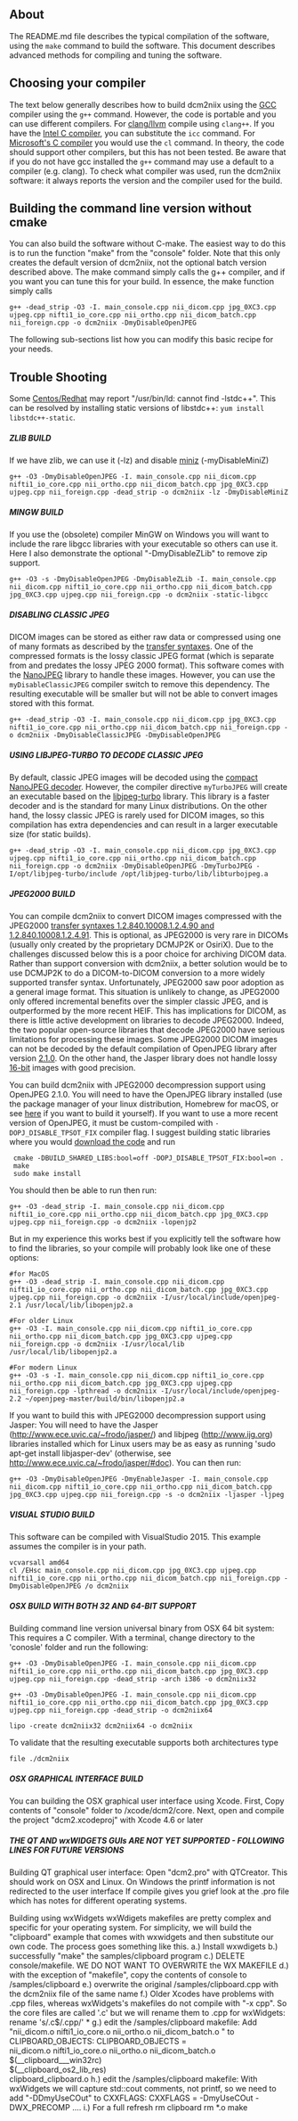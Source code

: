 ## About

The README.md file describes the typical compilation of the software, using the `make` command to build the software. This document describes advanced methods for compiling and tuning the software.

## Choosing your compiler

The text below generally describes how to build dcm2niix using the [GCC](https://gcc.gnu.org) compiler using the `g++` command. However, the code is portable and you can use different compilers. For [clang/llvm](https://clang.llvm.org) compile using `clang++`.  If you have the [Intel C compiler](https://software.intel.com/en-us/c-compilers), you can substitute the `icc` command. For [Microsoft's C compiler](http://landinghub.visualstudio.com/visual-cpp-build-tools) you would use the `cl` command. In theory, the code should support other compilers, but this has not been tested. Be aware that if you do not have gcc installed the `g++` command may use a default to a compiler (e.g. clang). To check what compiler was used, run the dcm2niix software: it always reports the version and the compiler used for the build.

## Building the command line version without cmake

You can also build the software without C-make. The easiest way to do this is to run the function "make" from the "console" folder. Note that this only creates the default version of dcm2niix, not the optional batch version described above. The make command simply calls the g++ compiler, and if you want you can tune this for your build. In essence, the make function simply calls

```
g++ -dead_strip -O3 -I. main_console.cpp nii_dicom.cpp jpg_0XC3.cpp ujpeg.cpp nifti1_io_core.cpp nii_ortho.cpp nii_dicom_batch.cpp nii_foreign.cpp -o dcm2niix -DmyDisableOpenJPEG
```

The following sub-sections list how you can modify this basic recipe for your needs.

## Trouble Shooting

Some [Centos/Redhat](https://github.com/rordenlab/dcm2niix/issues/137) may report "/usr/bin/ld: cannot find -lstdc++". This can be resolved by installing static versions of libstdc++:  `yum install libstdc++-static`.

##### ZLIB BUILD
 If we have zlib, we can use it (-lz) and disable [miniz](https://code.google.com/p/miniz/) (-myDisableMiniZ)

```
g++ -O3 -DmyDisableOpenJPEG -I. main_console.cpp nii_dicom.cpp nifti1_io_core.cpp nii_ortho.cpp nii_dicom_batch.cpp jpg_0XC3.cpp ujpeg.cpp nii_foreign.cpp -dead_strip -o dcm2niix -lz -DmyDisableMiniZ
```

##### MINGW BUILD

If you use the (obsolete) compiler MinGW on Windows you will want to include the rare libgcc libraries with your executable so others can use it. Here I also demonstrate the optional "-DmyDisableZLib" to remove zip support.

```
g++ -O3 -s -DmyDisableOpenJPEG -DmyDisableZLib -I. main_console.cpp nii_dicom.cpp nifti1_io_core.cpp nii_ortho.cpp nii_dicom_batch.cpp jpg_0XC3.cpp ujpeg.cpp nii_foreign.cpp -o dcm2niix -static-libgcc
```

##### DISABLING CLASSIC JPEG

DICOM images can be stored as either raw data or compressed using one of many formats as described by the [transfer syntaxes](https://www.nitrc.org/plugins/mwiki/index.php/dcm2nii:MainPage#Transfer_Syntaxes_and_Compressed_Images). One of the compressed formats is the lossy classic JPEG format (which is separate from and predates the lossy JPEG 2000 format). This software comes with the [NanoJPEG](http://keyj.emphy.de/nanojpeg/) library to handle these images. However, you can use the `myDisableClassicJPEG` compiler switch to remove this dependency. The resulting executable will be smaller but will not be able to convert images stored with this format.

```
g++ -dead_strip -O3 -I. main_console.cpp nii_dicom.cpp jpg_0XC3.cpp nifti1_io_core.cpp nii_ortho.cpp nii_dicom_batch.cpp nii_foreign.cpp -o dcm2niix -DmyDisableClassicJPEG -DmyDisableOpenJPEG
```

##### USING LIBJPEG-TURBO TO DECODE CLASSIC JPEG

By default, classic JPEG images will be decoded using the [compact NanoJPEG decoder](http://keyj.emphy.de/nanojpeg/). However, the compiler directive `myTurboJPEG`  will create an executable based on the [libjpeg-turbo](http://www.libjpeg-turbo.org) library. This library is a faster decoder and is the standard for many Linux distributions. On the other hand, the lossy classic JPEG is rarely used for DICOM images, so this compilation has extra dependencies and can result in a larger executable size (for static builds).

```
g++ -dead_strip -O3 -I. main_console.cpp nii_dicom.cpp jpg_0XC3.cpp ujpeg.cpp nifti1_io_core.cpp nii_ortho.cpp nii_dicom_batch.cpp nii_foreign.cpp -o dcm2niix -DmyDisableOpenJPEG -DmyTurboJPEG -I/opt/libjpeg-turbo/include /opt/libjpeg-turbo/lib/libturbojpeg.a
```

##### JPEG2000 BUILD

You can compile dcm2niix to convert DICOM images compressed with the JPEG2000 [transfer syntaxes 1.2.840.10008.1.2.4.90 and 1.2.840.10008.1.2.4.91](https://www.nitrc.org/plugins/mwiki/index.php/dcm2nii:MainPage#Transfer_Syntaxes_and_Compressed_Images). This is optional, as JPEG2000 is very rare in DICOMs (usually only created by the proprietary DCMJP2K or OsiriX). Due to the challenges discussed below this is a poor choice for archiving DICOM data. Rather than support conversion with dcm2niix, a better solution would be to use DCMJP2K to do a DICOM-to-DICOM conversion to a more widely supported transfer syntax. Unfortunately, JPEG2000 saw poor adoption as a general image format. This situation is unlikely to change, as JPEG2000 only offered incremental benefits over the simpler classic JPEG, and is outperformed by the more recent HEIF. This has implications for DICOM, as there is little active development on libraries to decode JPEG2000. Indeed, the two popular open-source libraries that decode JPEG2000 have serious limitations for processing these images. Some JPEG2000 DICOM images can not be decoded by the default compilation of OpenJPEG library after version [2.1.0](https://github.com/uclouvain/openjpeg/issues/962). On the other hand, the Jasper library does not handle lossy [16-bit](https://en.wikipedia.org/wiki/JPEG_2000) images with good precision.

You can build dcm2niix with JPEG2000 decompression support using OpenJPEG 2.1.0. You will need to have the OpenJPEG library installed (use the package manager of your linux distribution, Homebrew for macOS, or see [here](https://github.com/uclouvain/openjpeg/blob/master/INSTALL.md) if you want to build it yourself). If you want to use a more recent version of OpenJPEG, it must be custom-compiled with `-DOPJ_DISABLE_TPSOT_FIX` compiler flag. I suggest building static libraries where you would [download the code](https://github.com/uclouvain/openjpeg) and run
```
 cmake -DBUILD_SHARED_LIBS:bool=off -DOPJ_DISABLE_TPSOT_FIX:bool=on .
 make
 sudo make install
```
You should then be able to run then run:

```
g++ -O3 -dead_strip -I. main_console.cpp nii_dicom.cpp nifti1_io_core.cpp nii_ortho.cpp nii_dicom_batch.cpp jpg_0XC3.cpp ujpeg.cpp nii_foreign.cpp -o dcm2niix -lopenjp2
```

But in my experience this works best if you explicitly tell the software how to find the libraries, so your compile will probably look like one of these options:

```
#for MacOS
g++ -O3 -dead_strip -I. main_console.cpp nii_dicom.cpp nifti1_io_core.cpp nii_ortho.cpp nii_dicom_batch.cpp jpg_0XC3.cpp ujpeg.cpp nii_foreign.cpp -o dcm2niix -I/usr/local/include/openjpeg-2.1 /usr/local/lib/libopenjp2.a
```
```
#For older Linux
g++ -O3 -I. main_console.cpp nii_dicom.cpp nifti1_io_core.cpp nii_ortho.cpp nii_dicom_batch.cpp jpg_0XC3.cpp ujpeg.cpp nii_foreign.cpp -o dcm2niix -I/usr/local/lib /usr/local/lib/libopenjp2.a
```
```
#For modern Linux
g++ -O3 -s -I. main_console.cpp nii_dicom.cpp nifti1_io_core.cpp nii_ortho.cpp nii_dicom_batch.cpp jpg_0XC3.cpp ujpeg.cpp nii_foreign.cpp -lpthread -o dcm2niix -I/usr/local/include/openjpeg-2.2 ~/openjpeg-master/build/bin/libopenjp2.a
```

 If you want to build this with JPEG2000 decompression support using Jasper: You will need to have the Jasper (http://www.ece.uvic.ca/~frodo/jasper/) and libjpeg (http://www.ijg.org) libraries installed which for Linux users may be as easy as running 'sudo apt-get install libjasper-dev' (otherwise, see http://www.ece.uvic.ca/~frodo/jasper/#doc). You can then run:

```
g++ -O3 -DmyDisableOpenJPEG -DmyEnableJasper -I. main_console.cpp nii_dicom.cpp nifti1_io_core.cpp nii_ortho.cpp nii_dicom_batch.cpp jpg_0XC3.cpp ujpeg.cpp nii_foreign.cpp -s -o dcm2niix -ljasper -ljpeg
```

##### VISUAL STUDIO BUILD

This software can be compiled with VisualStudio 2015. This example assumes the compiler is in your path.

```
vcvarsall amd64
cl /EHsc main_console.cpp nii_dicom.cpp jpg_0XC3.cpp ujpeg.cpp nifti1_io_core.cpp nii_ortho.cpp nii_dicom_batch.cpp nii_foreign.cpp -DmyDisableOpenJPEG /o dcm2niix
```

##### OSX BUILD WITH BOTH 32 AND 64-BIT SUPPORT

Building command line version universal binary from OSX 64 bit system:
 This requires a C compiler. With a terminal, change directory to the 'conosle' folder and run the following:

```
g++ -O3 -DmyDisableOpenJPEG -I. main_console.cpp nii_dicom.cpp nifti1_io_core.cpp nii_ortho.cpp nii_dicom_batch.cpp jpg_0XC3.cpp ujpeg.cpp nii_foreign.cpp -dead_strip -arch i386 -o dcm2niix32
```

```
g++ -O3 -DmyDisableOpenJPEG -I. main_console.cpp nii_dicom.cpp nifti1_io_core.cpp nii_ortho.cpp nii_dicom_batch.cpp jpg_0XC3.cpp ujpeg.cpp nii_foreign.cpp -dead_strip -o dcm2niix64
```

```
lipo -create dcm2niix32 dcm2niix64 -o dcm2niix
```

 To validate that the resulting executable supports both architectures type

```
file ./dcm2niix
```

##### OSX GRAPHICAL INTERFACE BUILD

You can building the OSX graphical user interface using Xcode. First, Copy contents of "console" folder to /xcode/dcm2/core. Next, open and compile the project "dcm2.xcodeproj" with Xcode 4.6 or later

##### THE QT AND wxWIDGETS GUIs ARE NOT YET SUPPORTED - FOLLOWING LINES FOR FUTURE VERSIONS

Building QT graphical user interface:
  Open "dcm2.pro" with QTCreator. This should work on OSX and Linux. On Windows the printf information is not redirected to the user interface
  If compile gives you grief look at the .pro file which has notes for different operating systems.

Building using wxWidgets
wxWdigets makefiles are pretty complex and specific for your operating system. For simplicity, we will build the "clipboard" example that comes with wxwidgets and then substitute our own code. The process goes something like this.
 a.) Install wxwdigets
 b.) successfully "make" the samples/clipboard program
 c.) DELETE console/makefile. WE DO NOT WANT TO OVERWRITE the WX MAKEFILE
 d.) with the exception of "makefile", copy the contents of console to /samples/clipboard
 e.) overwrite the original /samples/clipboard.cpp with the dcm2niix file of the same name
 f.) Older Xcodes have problems with .cpp files, whereas wxWidgets's makefiles do not compile with "-x cpp". So the core files are called '.c' but we will rename them to .cpp for wxWidgets:
 rename 's/\.c$/\.cpp/' *
 g.) edit the /samples/clipboard makefile: Add "nii_dicom.o nifti1_io_core.o nii_ortho.o nii_dicom_batch.o \" to CLIPBOARD_OBJECTS:
CLIPBOARD_OBJECTS =  \
  nii_dicom.o nifti1_io_core.o nii_ortho.o nii_dicom_batch.o \
  $(__clipboard___win32rc) \
  $(__clipboard_os2_lib_res) \
  clipboard_clipboard.o
 h.) edit the /samples/clipboard makefile: With wxWidgets we will capture std::cout comments, not printf, so we need to add "-DDmyUseCOut" to CXXFLAGS:
CXXFLAGS = -DmyUseCOut -DWX_PRECOMP ....
 i.) For a full refresh
rm clipboard
rm *.o
make
